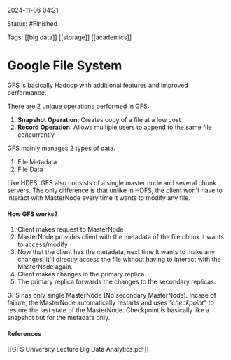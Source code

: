 
2024-11-06 04:21

Status: #Finished  

Tags: [[big data]] [[storage]] [[academics]]

# Google File System

GFS is basically Hadoop with additional features and improved performance.

There are 2 unique operations performed in GFS:
1. **Snapshot Operation**: Creates copy of a file at a low cost
2. **Record Operation**: Allows multiple users to append to the same file concurrently

GFS mainly manages 2 types of data.
1. File Metadata
2. File Data

Like HDFS, GFS also consists of a single master node and several chunk servers. The only difference is that unlike in HDFS, the client won't have to interact with MasterNode every time it wants to modify any file. 

#### How GFS works?
1. Client makes request to MasterNode
2. MasterNode provides client with the metadata of the file chunk it wants to access/modify
3. Now that the client has the metadata, next time it wants to make any changes, it'll directly access the file without having to interact with the MasterNode again.
4. Client makes changes in the primary replica.
5. The primary replica forwards the changes to the secondary replicas.

GFS has only single MasterNode (No secondary MasterNode). Incase of failure, the MasterNode automatically restarts and uses *"checkpoint"* to restore the last state of the MasterNode. Checkpoint is basically like a snapshot but for the metadata only. 







#### References
[[GFS University Lecture Big Data Analytics.pdf]]